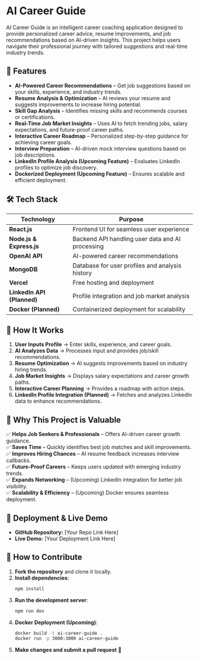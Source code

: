 # AI Career Guide

AI Career Guide is an intelligent career coaching application designed to provide personalized career advice, resume improvements, and job recommendations based on AI-driven insights. This project helps users navigate their professional journey with tailored suggestions and real-time industry trends.

## 🚀 Features
- **AI-Powered Career Recommendations** – Get job suggestions based on your skills, experience, and industry trends.
- **Resume Analysis & Optimization** – AI reviews your resume and suggests improvements to increase hiring potential.
- **Skill Gap Analysis** – Identifies missing skills and recommends courses or certifications.
- **Real-Time Job Market Insights** – Uses AI to fetch trending jobs, salary expectations, and future-proof career paths.
- **Interactive Career Roadmap** – Personalized step-by-step guidance for achieving career goals.
- **Interview Preparation** – AI-driven mock interview questions based on job descriptions.
- **LinkedIn Profile Analysis (Upcoming Feature)** – Evaluates LinkedIn profiles to optimize job discovery.
- **Dockerized Deployment (Upcoming Feature)** – Ensures scalable and efficient deployment.

## 🛠 Tech Stack
| Technology  | Purpose |
|--------------|-------------|
| **React.js** | Frontend UI for seamless user experience |
| **Node.js & Express.js** | Backend API handling user data and AI processing |
| **OpenAI API** | AI-powered career recommendations |
| **MongoDB** | Database for user profiles and analysis history |
| **Vercel** | Free hosting and deployment |
| **LinkedIn API (Planned)** | Profile integration and job market analysis |
| **Docker (Planned)** | Containerized deployment for scalability |

## 🚀 How It Works
1. **User Inputs Profile** → Enter skills, experience, and career goals.
2. **AI Analyzes Data** → Processes input and provides job/skill recommendations.
3. **Resume Optimization** → AI suggests improvements based on industry hiring trends.
4. **Job Market Insights** → Displays salary expectations and career growth paths.
5. **Interactive Career Planning** → Provides a roadmap with action steps.
6. **LinkedIn Profile Integration (Planned)** → Fetches and analyzes LinkedIn data to enhance recommendations.

## 📌 Why This Project is Valuable
✅ **Helps Job Seekers & Professionals** – Offers AI-driven career growth guidance.  
✅ **Saves Time** – Quickly identifies best job matches and skill improvements.  
✅ **Improves Hiring Chances** – AI resume feedback increases interview callbacks.  
✅ **Future-Proof Careers** – Keeps users updated with emerging industry trends.  
✅ **Expands Networking** – (Upcoming) LinkedIn integration for better job visibility.  
✅ **Scalability & Efficiency** – (Upcoming) Docker ensures seamless deployment.  

## 🔗 Deployment & Live Demo
- **GitHub Repository:** [Your Repo Link Here]  
- **Live Demo:** [Your Deployment Link Here]  

## 📌 How to Contribute
1. **Fork the repository** and clone it locally.  
2. **Install dependencies**:  
   ```bash
   npm install
   ```  
3. **Run the development server**:  
   ```bash
   npm run dev
   ```  
4. **Docker Deployment (Upcoming)**:  
   ```bash
   docker build -t ai-career-guide .
   docker run -p 3000:3000 ai-career-guide
   ```  
5. **Make changes and submit a pull request** 🚀  
